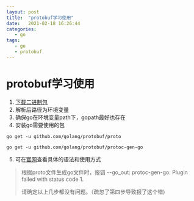 ```yaml
---
layout: post
title:  "protobuf学习使用"
date:   2021-02-18 16:26:44
categories: 
   - go
tags:
   - go
   - protobuf
---
```


# protobuf学习使用

1. [下载二进制包](https://github.com/protocolbuffers/protobuf/releases/tag/v3.14.0)
2. 解析后路径为环境变量
3. 确保go在环境变量path下，gopath最好也存在
4. 安装go需要使用的包

```
go get -u github.com/golang/protobuf/proto

go get -u github.com/golang/protobuf/protoc-gen-go
```

5. 可在[官网](https://developers.google.com/protocol-buffers/docs/proto3)查看具体的语法和使用方式

> 根据proto文件生成go文件时，报错 --go_out: protoc-gen-go: Plugin failed with status code 1.
>
> 请确定以上几步都没有问题。（疏忽了第四步导致报了这个错)